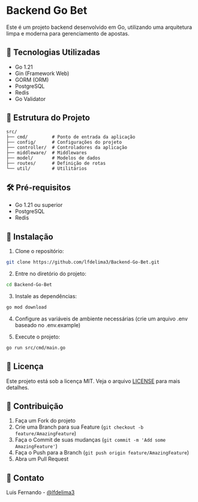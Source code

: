 # Backend Go Bet

Este é um projeto backend desenvolvido em Go, utilizando uma arquitetura limpa e moderna para gerenciamento de apostas.

## 🚀 Tecnologias Utilizadas

- Go 1.21
- Gin (Framework Web)
- GORM (ORM)
- PostgreSQL
- Redis
- Go Validator

## 📁 Estrutura do Projeto

```
src/
├── cmd/         # Ponto de entrada da aplicação
├── config/      # Configurações do projeto
├── controller/  # Controladores da aplicação
├── middleware/  # Middlewares
├── model/       # Modelos de dados
├── routes/      # Definição de rotas
└── util/        # Utilitários
```

## 🛠️ Pré-requisitos

- Go 1.21 ou superior
- PostgreSQL
- Redis

## 🔧 Instalação

1. Clone o repositório:
```bash
git clone https://github.com/lfdelima3/Backend-Go-Bet.git
```

2. Entre no diretório do projeto:
```bash
cd Backend-Go-Bet
```

3. Instale as dependências:
```bash
go mod download
```

4. Configure as variáveis de ambiente necessárias (crie um arquivo .env baseado no .env.example)

5. Execute o projeto:
```bash
go run src/cmd/main.go
```

## 📝 Licença

Este projeto está sob a licença MIT. Veja o arquivo [LICENSE](LICENSE) para mais detalhes.

## 👥 Contribuição

1. Faça um Fork do projeto
2. Crie uma Branch para sua Feature (`git checkout -b feature/AmazingFeature`)
3. Faça o Commit de suas mudanças (`git commit -m 'Add some AmazingFeature'`)
4. Faça o Push para a Branch (`git push origin feature/AmazingFeature`)
5. Abra um Pull Request

## 📧 Contato

Luis Fernando - [@lfdelima3](https://github.com/lfdelima3) 